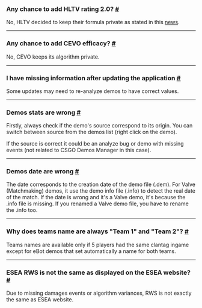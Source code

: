 <a class="anchor" id="hltv-rating"></a>

### Any chance to add HLTV rating 2.0? [#](/docs/analyze#hltv-rating)

No, HLTV decided to keep their formula private as stated in this [news](https://www.hltv.org/news/20695/introducing-rating-20).

---

<a class="anchor" id="cevo-efficacy"></a>

### Any chance to add CEVO efficacy? [#](/docs/analyze#cevo-efficacy)

No, CEVO keeps its algorithm private.

---

<a class="anchor" id="missing-data"></a>

### I have missing information after updating the application [#](/docs/analyze#missing-data)

Some updates may need to re-analyze demos to have correct values.

---

<a class="anchor" id="wrong-stats"></a>

### Demos stats are wrong [#](/docs/analyze#wrong-stats)

Firstly, always check if the demo's source correspond to its origin. You can switch between source from the demos list (right click on the demo).

If the source is correct it could be an analyze bug or demo with missing events (not related to CSGO Demos Manager in this case).

---

<a class="anchor" id="wrong-date"></a>

### Demos date are wrong [#](/docs/analyze#wrong-date)

The date corresponds to the creation date of the demo file (.dem). For Valve (Matchmaking) demos, it use the demo info file (.info) to detect the real date of the match. If the date is wrong and it's a Valve demo, it's because the .info file is missing. If you renamed a Valve demo file, you have to rename the .info too.

---

<a class="anchor" id="teams-names"></a>

### Why does teams name are always "Team 1" and "Team 2"? [#](/docs/analyze#teams-names)

Teams names are available only if 5 players had the same clantag ingame except for eBot demos that set automatically a name for both teams.

---

<a class="anchor" id="esea-rws"></a>

### ESEA RWS is not the same as displayed on the ESEA website? [#](/docs/analyze#esea-rws)

Due to missing damages events or algorithm variances, RWS is not exactly the same as ESEA website.
